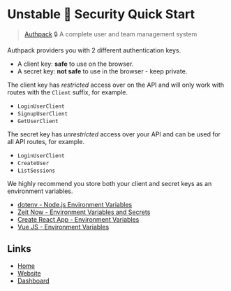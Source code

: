# Unstable 🚧 Security Quick Start

> [Authpack](https://authpack.io) 🔒 A complete user and team management system

Authpack providers you with 2 different authentication keys.

- A client key: **safe** to use on the browser.
- A secret key: **not safe** to use in the browser - keep private.

The client key has *restricted* access over on the API and will only work with routes with the `Client` suffix, for example.

- `LoginUserClient`
- `SignupUserClient`
- `GetUserClient`

The secret key has *unrestricted* access over your API and can be used for all API routes, for example.

- `LoginUserClient`
- `CreateUser`
- `ListSessions`

We highly recommend you store both your client and secret keys as an environment variables.

- [dotenv - Node.js Environment Variables](https://www.npmjs.com/package/dotenv)
- [Zeit Now - Environment Variables and Secrets](https://zeit.co/docs/v2/environment-variables-and-secrets)
- [Create React App - Environment Variables](https://create-react-app.dev/docs/adding-custom-environment-variables/)
- [Vue JS - Environment Variables](https://cli.vuejs.org/guide/mode-and-env.html)

## Links

- [Home](https://github.com/jackrobertscott/authpack-client)
- [Website](https://authpack.io)
- [Dashboard](https://v1.authpack.io)
